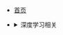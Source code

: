 * [首页](index.md)

* <details>
  <summary>深度学习相关</summary>

  * <details>
    <summary>python_in_deep_learning</summary>
    
    * [chapter_1](python_in_deep_learning/chapter_1/note.md)

    </details>
    
  </details>

